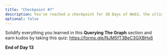 ```yaml
---
title: "Checkpoint #7"
description: You've reached a checkpoint for 30 Days of Web3, the ultimate online curriculum on full-stsack blockchain development.
optional: false
---
```


Solidify everything you learned in this **Querying The Graph** section and earn kudos by taking this quiz: https://forms.gle/NJM5fT3BeC3GXBHx6

**End of Day 13**
